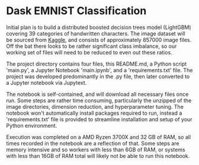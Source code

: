 # Dask EMNIST Classification

Initial plan is to build a distributed boosted decision trees model (LightGBM) covering 39 categories of handwritten characters. The image dataset will be sourced from [Kaggle](https://www.kaggle.com/vaibhao/handwritten-characters), and consists of approximately 857000 image files. Off the bat there looks to be rather significant class imbalance, so our working set of files will need to be reduced to even out these ratios.

The project directory contains four files, this README.md, a Python script 'main.py', a Jupyter Notebook 'main.ipynb', and a 'requirements.txt' file. The project was developed predominantly in the .py file, then later converted to a Jupyter notebook via Jupytext.

The notebook is self-contained, and will download all necessary files once run. Some steps are rather time consuming, particularly the unzipped of the image directories, dimension reduction, and hyperparameter tuning. The notebook won't automatically install packages required to run, instead a 'requirements.txt' file is provided to streamline installation and setup of your Python environment.

Execution was completed on a AMD Ryzen 3700X and 32 GB of RAM, so all times recorded in the notebook are a reflection of that. Some steps are memory intensive and so workers with less than 6GB of RAM, or systems with less than 16GB of RAM total will likely not be able to run this notebook.
